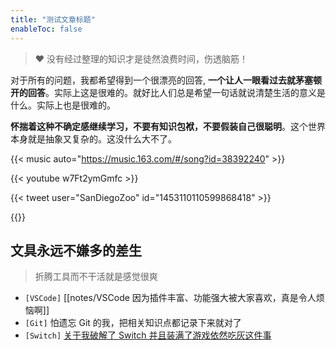 ```yaml
---
title: "测试文章标题"
enableToc: false
---
```


> ❤️ 没有经过整理的知识才是徒然浪费时间，伤透脑筋！

对于所有的问题，我都希望得到一个很漂亮的回答, **一个让人一眼看过去就茅塞顿开的回答**。实际上这是很难的。就好比人们总是希望一句话就说清楚生活的意义是什么。实际上也是很难的。

**怀揣着这种不确定感继续学习，不要有知识包袱，不要假装自己很聪明**。这个世界本身就是抽象又复杂的。这没什么大不了。

{{< music auto="https://music.163.com/#/song?id=38392240" >}}

{{< youtube w7Ft2ymGmfc >}}

{{< tweet user="SanDiegoZoo" id="1453110110599868418" >}}

{{<bilibili BV1Yt411d7xn>}}

## 文具永远不嫌多的差生

> 折腾工具而不干活就是感觉很爽

- `[VSCode]` [[notes/VSCode 因为插件丰富、功能强大被大家喜欢，真是令人烦恼啊]]
- `[Git]` 怕遗忘 Git 的我，把相关知识点都记录下来就对了
- `[Switch]` [关于我破解了 Switch 并且装满了游戏依然吃灰这件事](https://chuenwei0129.github.io/blog/others/switch)
